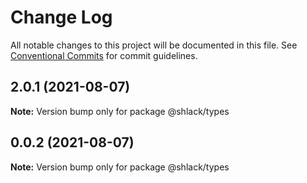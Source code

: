 # Change Log

All notable changes to this project will be documented in this file.
See [Conventional Commits](https://conventionalcommits.org) for commit guidelines.

## 2.0.1 (2021-08-07)

**Note:** Version bump only for package @shlack/types





## 0.0.2 (2021-08-07)

**Note:** Version bump only for package @shlack/types
